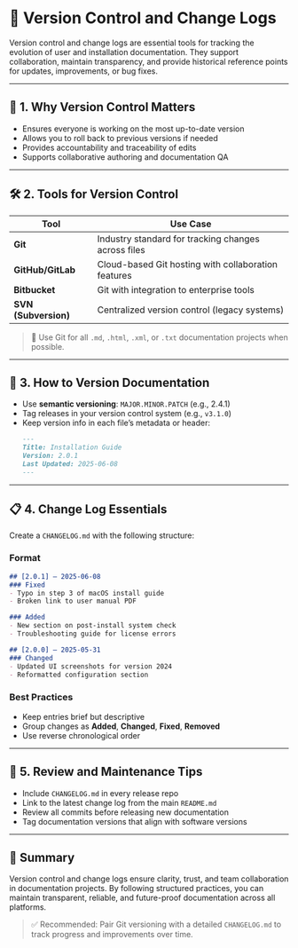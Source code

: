 # 🔄 Version Control and Change Logs

Version control and change logs are essential tools for tracking the evolution of user and installation documentation. They support collaboration, maintain transparency, and provide historical reference points for updates, improvements, or bug fixes.

---

## 🧾 1. Why Version Control Matters

- Ensures everyone is working on the most up-to-date version  
- Allows you to roll back to previous versions if needed  
- Provides accountability and traceability of edits  
- Supports collaborative authoring and documentation QA  

---

## 🛠️ 2. Tools for Version Control

| Tool | Use Case |
|------|----------|
| **Git** | Industry standard for tracking changes across files |
| **GitHub/GitLab** | Cloud-based Git hosting with collaboration features |
| **Bitbucket** | Git with integration to enterprise tools |
| **SVN (Subversion)** | Centralized version control (legacy systems) |

> 📌 Use Git for all `.md`, `.html`, `.xml`, or `.txt` documentation projects when possible.

---

## 🧱 3. How to Version Documentation

- Use **semantic versioning**: `MAJOR.MINOR.PATCH` (e.g., 2.4.1)
- Tag releases in your version control system (e.g., `v3.1.0`)
- Keep version info in each file’s metadata or header:
  ```markdown
  ---
  Title: Installation Guide
  Version: 2.0.1
  Last Updated: 2025-06-08
  ---
  ```

---

## 📋 4. Change Log Essentials

Create a `CHANGELOG.md` with the following structure:

### Format
```markdown
## [2.0.1] – 2025-06-08
### Fixed
- Typo in step 3 of macOS install guide
- Broken link to user manual PDF

### Added
- New section on post-install system check
- Troubleshooting guide for license errors

## [2.0.0] – 2025-05-31
### Changed
- Updated UI screenshots for version 2024
- Reformatted configuration section
```

### Best Practices
- Keep entries brief but descriptive
- Group changes as **Added**, **Changed**, **Fixed**, **Removed**
- Use reverse chronological order

---

## 🧪 5. Review and Maintenance Tips

- Include `CHANGELOG.md` in every release repo  
- Link to the latest change log from the main `README.md`  
- Review all commits before releasing new documentation  
- Tag documentation versions that align with software versions  

---

## 📌 Summary

Version control and change logs ensure clarity, trust, and team collaboration in documentation projects. By following structured practices, you can maintain transparent, reliable, and future-proof documentation across all platforms.

> ✅ Recommended: Pair Git versioning with a detailed `CHANGELOG.md` to track progress and improvements over time.
